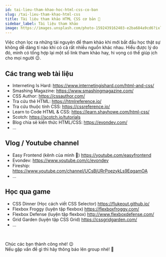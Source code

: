 ```yaml
---
id: tai-lieu-tham-khao-hoc-html-css-co-ban
slug: /tai-lieu-tham-khao-html-css
title: Tài liệu tham khảo HTML CSS cơ bản 🎉
sidebar_label: Tài liệu tham khảo
image: https://images.unsplash.com/photo-1592439162403-e2ba684a9cd6?ixlib=rb-1.2.1&ixid=eyJhcHBfaWQiOjEyMDd9&auto=format&fit=crop&w=1350&q=80
---
```


Việc chọn lọc ra những tài nguyên để tham khảo khi mới bắt đầu học thật sự không dễ dàng tí nào khi có cả rất nhiều nguồn khác nhau. Hiểu được lý do đó, mình có tổng hợp lại một số link tham khảo hay, hi vọng có thể giúp ịch cho mọi người 😉.

<!--truncate-->

## Các trang web tài liệu

- Interneting Is Hard: https://www.internetingishard.com/html-and-css/
- Smashing Magazine: https://www.smashingmagazine.com/
- CSS Author: https://cssauthor.com/
- Tra cứu thẻ HTML: https://htmlreference.io/
- Tra cứu thuộc tính CSS: https://cssreference.io/
- Learn to Code HTML & CSS: https://learn.shayhowe.com/html-css/
- Scotch: https://scotch.io/tutorials
- Blog chia sẻ kiến thức HTML/CSS: https://evondev.com/
- ...


## Vlog / Youtube channel

- Easy Frontend (kênh của mình 🤣) https://youtube.com/easyfrontend
- Evondev: https://www.youtube.com/c/evondev
- Fireship: https://www.youtube.com/channel/UCsBjURrPoezykLs9EqgamOA
- ...

## Học qua game 

- CSS Dinner (Học cách viết CSS Selector) https://flukeout.github.io/
- Flexbox Froggy (luyện tập flexbox) https://flexboxfroggy.com/
- Flexbox Defense (luyện tập flexbox) http://www.flexboxdefense.com/
- Grid Garden (luyện tập CSS Grid) https://cssgridgarden.com/
- ...

<br/>

Chúc các bạn thành công nhé! 😉 <br/>
Nếu gặp vấn đề gì thì hãy thông báo lên group nhé! 🙂